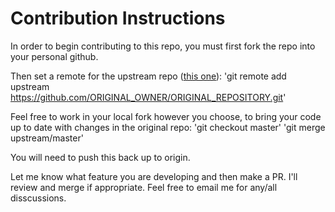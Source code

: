 # Contribution Instructions

In order to begin contributing to this repo, you must first fork the repo into your personal github.

Then set a remote for the upstream repo ([this one](https://github.com/KyleBrownCS/-r-winnipegjets-scripts)):
'git remote add upstream https://github.com/ORIGINAL_OWNER/ORIGINAL_REPOSITORY.git'

Feel free to work in your local fork however you choose, to bring your code up to date with changes in the original repo:
'git checkout master'
'git merge upstream/master'

You will need to push this back up to origin.

Let me know what feature you are developing and then make a PR. I'll review and merge if appropriate. Feel free to email me for any/all disscussions.
